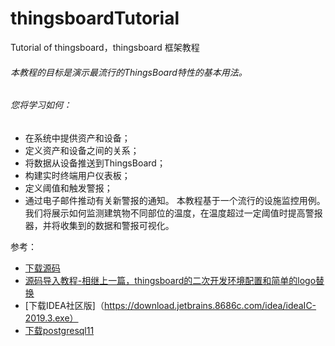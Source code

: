 # thingsboardTutorial
Tutorial of thingsboard，thingsboard 框架教程

###### 本教程的目标是演示最流行的ThingsBoard特性的基本用法。
###### 您将学习如何：
- 在系统中提供资产和设备；
- 定义资产和设备之间的关系；
- 将数据从设备推送到ThingsBoard；
- 构建实时终端用户仪表板；
- 定义阈值和触发警报；
- 通过电子邮件推动有关新警报的通知。
本教程基于一个流行的设施监控用例。
我们将展示如何监测建筑物不同部位的温度，在温度超过一定阈值时提高警报器，并将收集到的数据和警报可视化。

参考：
- [下载源码](https://github.com/thingsboard/thingsboard/releases)
- [源码导入教程-相继上一篇，thingsboard的二次开发环境配置和简单的logo替换](https://blog.csdn.net/liuli283/article/details/93466756)
- [下载IDEA社区版]（https://download.jetbrains.8686c.com/idea/ideaIC-2019.3.exe）
- [下载postgresql11](https://get.enterprisedb.com/postgresql/postgresql-11.1-1-windows-x64.exe)


